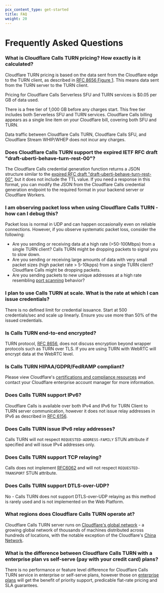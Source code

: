 ```yaml
---
pcx_content_type: get-started
title: FAQ
weight: 20
---
```


# Frequently Asked Questions

### What is Cloudflare Calls TURN pricing? How exactly is it calculated?

Cloudflare TURN pricing is based on the data sent from the Cloudflare edge to the TURN client, as described in [RFC 8656 Figure 1](https://datatracker.ietf.org/doc/html/rfc8656#fig-turn-model). This means data sent from the TURN server to the TURN client.

Pricing for Cloudflare Calls Serverless SFU and TURN services is $0.05 per GB of data used.

There is a free tier of 1,000 GB before any charges start. This free tier includes both Serverless SFU and TURN services. Cloudflare Calls billing appears as a single line item on your Cloudflare bill, covering both SFU and TURN.

Data traffic between Cloudflare Calls TURN, Cloudflare Calls SFU, and Cloudflare Stream WHIP/WHEP does not incur any charges.

### Does Cloudflare Calls TURN support the expired IETF RFC draft "draft-uberti-behave-turn-rest-00"?

The Cloudflare Calls credential generation function returns a JSON structure similar to the [expired RFC draft "draft-uberti-behave-turn-rest-00"](https://datatracker.ietf.org/doc/html/draft-uberti-behave-turn-rest-00), but it does not include the TTL value. If you need a response in this format, you can modify the JSON from the Cloudflare Calls credential generation endpoint to the required format in your backend server or Cloudflare Workers.

### I am observing packet loss when using Cloudflare Calls TURN - how can I debug this?

Packet loss is normal in UDP and can happen occasionally even on reliable connections. However, if you observe systematic packet loss, consider the following:

- Are you sending or receiving data at a high rate (>50-100Mbps) from a single TURN client? Calls TURN might be dropping packets to signal you to slow down.
- Are you sending or receiving large amounts of data with very small packet sizes (high packet rate > 5-10kpps) from a single TURN client? Cloudflare Calls might be dropping packets.
- Are you sending packets to new unique addresses at a high rate resembling [port scanning](https://en.wikipedia.org/wiki/Port_scanner) behavior?

### I plan to use Calls TURN at scale. What is the rate at which I can issue credentials?

There is no defined limit for credential issuance. Start at 500 credentials/sec and scale up linearly. Ensure you use more than 50% of the issued credentials.

### Is Calls TURN end-to-end encrypted?

TURN protocol, [RFC 8656](https://datatracker.ietf.org/doc/html/rfc8656), does not discuss encryption beyond wrapper protocols such as TURN over TLS. If you are using TURN with WebRTC will encrypt data at the WebRTC level.

### Is Calls TURN HIPAA/GDPR/FedRAMP compliant? 

Please view Cloudflare's [certifications and compliance resources](https://www.cloudflare.com/trust-hub/compliance-resources/) and contact your Cloudflare enterprise account manager for more information.

### Does Calls TURN support IPv6?

Cloudflare Calls is available over both IPv4 and IPv6 for TURN Client to TURN server communication, however it does not issue relay addresses in IPv6 as described in [RFC 6156](https://datatracker.ietf.org/doc/html/rfc6156).

### Does Calls TURN issue IPv6 relay addresses?

Calls TURN will not respect `REQUESTED-ADDRESS-FAMILY` STUN attribute if specified and will issue IPv4 addresses only.

### Does Calls TURN support TCP relaying?

Calls does not implement [RFC6062](https://datatracker.ietf.org/doc/html/rfc6062) and will not respect `REQUESTED-TRANSPORT` STUN attribute.

### Does Calls TURN support DTLS-over-UDP?

No - Calls TURN does not support DTLS-over-UDP relaying as this method is rarely used and is not implemented on the Web Platform.

### What regions does Cloudflare Calls TURN operate at?

Cloudflare Calls TURN server runs on [Cloudflare's global network](https://www.cloudflare.com/network) - a growing global network of thousands of machines distributed across hundreds of locations, with the notable exception of the Cloudflare's [China Network](/china-network/).

### What is the difference between Cloudflare Calls TURN with a enterprise plan vs self-serve (pay with your credit card) plans?

There is no performance or feature level difference for Cloudflare Calls TURN service in enterprise or self-serve plans, however those on [enterprise plans](https://www.cloudflare.com/enterprise/) will get the benefit of priority support, predicable flat-rate pricing and SLA guarantees.